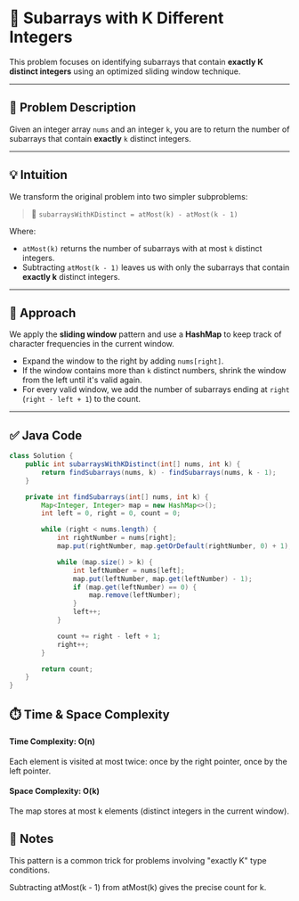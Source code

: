 # 🔢 Subarrays with K Different Integers

This problem focuses on identifying subarrays that contain **exactly K distinct integers** using an optimized sliding window technique.

---

## 🚀 Problem Description

Given an integer array `nums` and an integer `k`, you are to return the number of subarrays that contain **exactly** `k` distinct integers.

---

## 💡 Intuition

We transform the original problem into two simpler subproblems:

> 🔄 `subarraysWithKDistinct = atMost(k) - atMost(k - 1)`

Where:

- `atMost(k)` returns the number of subarrays with at most `k` distinct integers.
- Subtracting `atMost(k - 1)` leaves us with only the subarrays that contain **exactly k** distinct integers.

---

## 🧠 Approach

We apply the **sliding window** pattern and use a **HashMap** to keep track of character frequencies in the current window.

- Expand the window to the right by adding `nums[right]`.
- If the window contains more than `k` distinct numbers, shrink the window from the left until it's valid again.
- For every valid window, we add the number of subarrays ending at `right` (`right - left + 1`) to the count.

---

## ✅ Java Code

```java
class Solution {
    public int subarraysWithKDistinct(int[] nums, int k) {
        return findSubarrays(nums, k) - findSubarrays(nums, k - 1);
    }

    private int findSubarrays(int[] nums, int k) {
        Map<Integer, Integer> map = new HashMap<>();
        int left = 0, right = 0, count = 0;

        while (right < nums.length) {
            int rightNumber = nums[right];
            map.put(rightNumber, map.getOrDefault(rightNumber, 0) + 1);

            while (map.size() > k) {
                int leftNumber = nums[left];
                map.put(leftNumber, map.get(leftNumber) - 1);
                if (map.get(leftNumber) == 0) {
                    map.remove(leftNumber);
                }
                left++;
            }

            count += right - left + 1;
            right++;
        }

        return count;
    }
}
```

## ⏱️ Time & Space Complexity
#### Time Complexity: O(n)

Each element is visited at most twice: once by the right pointer, once by the left pointer.

#### Space Complexity: O(k)

The map stores at most k elements (distinct integers in the current window).

## 📌 Notes
This pattern is a common trick for problems involving "exactly K" type conditions.

Subtracting atMost(k - 1) from atMost(k) gives the precise count for k.

